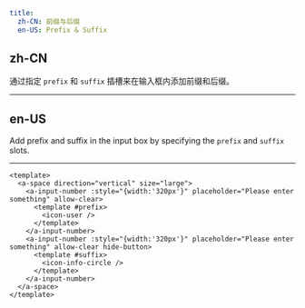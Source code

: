 ```yaml
title:
  zh-CN: 前缀与后缀
  en-US: Prefix & Suffix
```

## zh-CN

通过指定 `prefix` 和 `suffix` 插槽来在输入框内添加前缀和后缀。

---

## en-US

Add prefix and suffix in the input box by specifying the `prefix` and `suffix` slots.

---

```vue
<template>
  <a-space direction="vertical" size="large">
    <a-input-number :style="{width:'320px'}" placeholder="Please enter something" allow-clear>
      <template #prefix>
        <icon-user />
      </template>
    </a-input-number>
    <a-input-number :style="{width:'320px'}" placeholder="Please enter something" allow-clear hide-button>
      <template #suffix>
        <icon-info-circle />
      </template>
    </a-input-number>
  </a-space>
</template>
```
